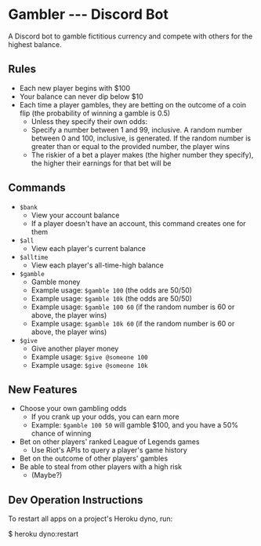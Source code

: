 # Gambler --- Discord Bot

A Discord bot to gamble fictitious currency and compete with others for the highest balance.

## Rules

* Each new player begins with $100
* Your balance can never dip below $10
* Each time a player gambles, they are betting on the outcome of a coin flip (the probability of winning a gamble is 0.5)
	* Unless they specify their own odds:
	* Specify a number between 1 and 99, inclusive. A random number between 0 and 100, inclusive, is generated. If the random number is greater than or equal to the provided number, the player wins
	* The riskier of a bet a player makes (the higher number they specify), the higher their earnings for that bet will be

## Commands

* `$bank`
	* View your account balance
	* If a player doesn't have an account, this command creates one for them
* `$all`
	* View each player's current balance
* `$alltime`
	* View each player's all-time-high balance
* `$gamble`
	* Gamble money
	* Example usage: `$gamble 100` (the odds are 50/50)
	* Example usage: `$gamble 10k` (the odds are 50/50)
	* Example usage: `$gamble 100 60` (if the random number is 60 or above, the player wins)
	* Example usage: `$gamble 10k 60` (if the random number is 60 or above, the player wins)
* `$give`
	* Give another player money
	* Example usage: `$give @someone 100`
	* Example usage: `$give @someone 10k`

## New Features

* Choose your own gambling odds
	* If you crank up your odds, you can earn more
	* Example: `$gamble 100 50` will gamble $100, and you have a 50% chance of winning
* Bet on other players' ranked League of Legends games
	* Use Riot's APIs to query a player's game history
* Bet on the outcome of other players' gambles
* Be able to steal from other players with a high risk
	* (Maybe?)

## Dev Operation Instructions

To restart all apps on a project's Heroku dyno, run:

$ heroku dyno:restart
